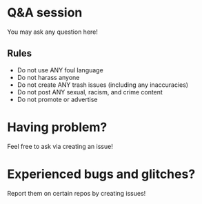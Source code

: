 # Q&A session
You may ask any question here!

## Rules
- Do not use ANY foul language
- Do not harass anyone
- Do not create ANY trash issues (including any inaccuracies)
- Do not post ANY sexual, racism, and crime content
- Do not promote or advertise

# Having problem?
Feel free to ask via creating an issue!

# Experienced bugs and glitches?
Report them on certain repos by creating issues!
